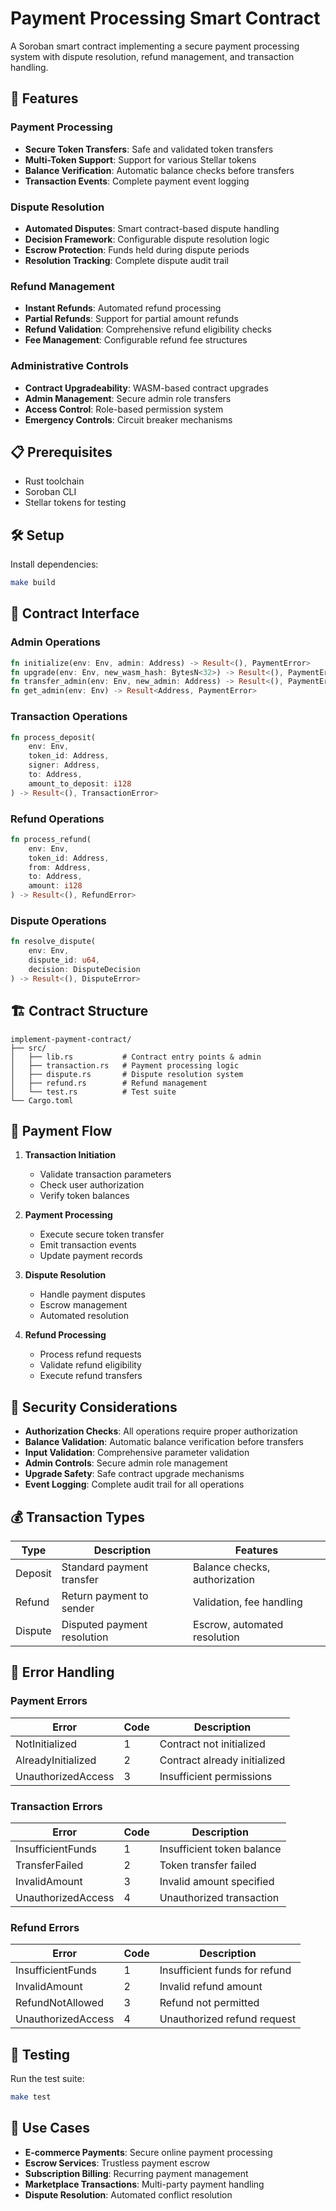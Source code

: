 # Payment Processing Smart Contract

A Soroban smart contract implementing a secure payment processing system with dispute resolution, refund management, and transaction handling.

## 🌟 Features

### Payment Processing
- **Secure Token Transfers**: Safe and validated token transfers
- **Multi-Token Support**: Support for various Stellar tokens
- **Balance Verification**: Automatic balance checks before transfers
- **Transaction Events**: Complete payment event logging

### Dispute Resolution
- **Automated Disputes**: Smart contract-based dispute handling
- **Decision Framework**: Configurable dispute resolution logic
- **Escrow Protection**: Funds held during dispute periods
- **Resolution Tracking**: Complete dispute audit trail

### Refund Management
- **Instant Refunds**: Automated refund processing
- **Partial Refunds**: Support for partial amount refunds
- **Refund Validation**: Comprehensive refund eligibility checks
- **Fee Management**: Configurable refund fee structures

### Administrative Controls
- **Contract Upgradeability**: WASM-based contract upgrades
- **Admin Management**: Secure admin role transfers
- **Access Control**: Role-based permission system
- **Emergency Controls**: Circuit breaker mechanisms

## 📋 Prerequisites

- Rust toolchain
- Soroban CLI
- Stellar tokens for testing

## 🛠 Setup

Install dependencies:
```bash
make build
```

## 📝 Contract Interface

### Admin Operations
```rust
fn initialize(env: Env, admin: Address) -> Result<(), PaymentError>
fn upgrade(env: Env, new_wasm_hash: BytesN<32>) -> Result<(), PaymentError>
fn transfer_admin(env: Env, new_admin: Address) -> Result<(), PaymentError>
fn get_admin(env: Env) -> Result<Address, PaymentError>
```

### Transaction Operations
```rust
fn process_deposit(
    env: Env,
    token_id: Address,
    signer: Address,
    to: Address,
    amount_to_deposit: i128
) -> Result<(), TransactionError>
```

### Refund Operations
```rust
fn process_refund(
    env: Env,
    token_id: Address,
    from: Address,
    to: Address,
    amount: i128
) -> Result<(), RefundError>
```

### Dispute Operations
```rust
fn resolve_dispute(
    env: Env,
    dispute_id: u64,
    decision: DisputeDecision
) -> Result<(), DisputeError>
```

## 🏗 Contract Structure

```
implement-payment-contract/
├── src/
│   ├── lib.rs           # Contract entry points & admin
│   ├── transaction.rs   # Payment processing logic
│   ├── dispute.rs       # Dispute resolution system
│   ├── refund.rs        # Refund management
│   └── test.rs          # Test suite
└── Cargo.toml
```

## 🔄 Payment Flow

1. **Transaction Initiation**
   - Validate transaction parameters
   - Check user authorization
   - Verify token balances

2. **Payment Processing**
   - Execute secure token transfer
   - Emit transaction events
   - Update payment records

3. **Dispute Resolution**
   - Handle payment disputes
   - Escrow management
   - Automated resolution

4. **Refund Processing**
   - Process refund requests
   - Validate refund eligibility
   - Execute refund transfers

## 🔐 Security Considerations

- **Authorization Checks**: All operations require proper authorization
- **Balance Validation**: Automatic balance verification before transfers
- **Input Validation**: Comprehensive parameter validation
- **Admin Controls**: Secure admin role management
- **Upgrade Safety**: Safe contract upgrade mechanisms
- **Event Logging**: Complete audit trail for all operations

## 💰 Transaction Types

| Type | Description | Features |
|------|-------------|----------|
| Deposit | Standard payment transfer | Balance checks, authorization |
| Refund | Return payment to sender | Validation, fee handling |
| Dispute | Disputed payment resolution | Escrow, automated resolution |

## 🚫 Error Handling

### Payment Errors
| Error | Code | Description |
|-------|------|-------------|
| NotInitialized | 1 | Contract not initialized |
| AlreadyInitialized | 2 | Contract already initialized |
| UnauthorizedAccess | 3 | Insufficient permissions |

### Transaction Errors
| Error | Code | Description |
|-------|------|-------------|
| InsufficientFunds | 1 | Insufficient token balance |
| TransferFailed | 2 | Token transfer failed |
| InvalidAmount | 3 | Invalid amount specified |
| UnauthorizedAccess | 4 | Unauthorized transaction |

### Refund Errors
| Error | Code | Description |
|-------|------|-------------|
| InsufficientFunds | 1 | Insufficient funds for refund |
| InvalidAmount | 2 | Invalid refund amount |
| RefundNotAllowed | 3 | Refund not permitted |
| UnauthorizedAccess | 4 | Unauthorized refund request |

## 🧪 Testing

Run the test suite:
```bash
make test
```

## 🎯 Use Cases

- **E-commerce Payments**: Secure online payment processing
- **Escrow Services**: Trustless payment escrow
- **Subscription Billing**: Recurring payment management
- **Marketplace Transactions**: Multi-party payment handling
- **Dispute Resolution**: Automated conflict resolution